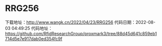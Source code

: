 # RRG256
下载地址：http://www.wangk.cn/2022/04/23/RRG256
代码日期：2022-08-03 04:49:25
代码地址：https://github.com/RfidResearchGroup/proxmark3/tree/88d45d641c859eb1714d5e7e917dab0ed354fc9f
